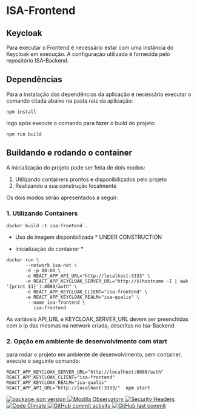 # ISA-Frontend

## Keycloak
Para executar o Frontend é necessário estar com uma instância do Keycloak em execução.
A configuração utilizada é fornecida pelo repositório ISA-Backend.

## Dependências
Para a instalação das dependências da aplicação é necessário executar o comando citada abaixo na pasta raiz da aplicação:
```
npm install
```
logo após execute o comando para fazer o build do projeto:
```
npm run build
```
## Buildando e rodando o container
A inicialização do projeto pode ser feita de dois modos:
1. Utilizando containers prontos e disponibilizados pelo projeto
2. Realizando a sua construção localmente

Os dois modos serão apresentados a seguir:

### 1. Utilizando Containers
```
docker build -t isa-frontend .
```
* Uso de imagem disponibilizada *
UNDER CONSTRUCTION

* Inicialização do container *

```
docker run \
       --network isa-net \
       -d -p 80:80 \
       -e REACT_APP_API_URL="http://localhost:3333" \
       -e REACT_APP_KEYCLOAK_SERVER_URL="http://$(hostname -I | awk '{print $1}'):8080/auth" \
       -e REACT_APP_KEYCLOAK_CLIENT="isa-frontend" \
       -e REACT_APP_KEYCLOAK_REALM="isa-qualis" \
        --name isa-frontend \
          isa-frontend
```
As variáveis API_URL e KEYCLOAK_SERVER_URL devem ser preenchidas com o ip das mesmas na network criada, descritas no Isa-Backend

### 2. Opção em ambiente de desenvolvimento com start

para rodar o projeto em ambiente de desenvolvimento, sem container, execute o seguinte comando:
```
REACT_APP_KEYCLOAK_SERVER_URL="http://localhost:8080/auth" REACT_APP_KEYCLOAK_CLIENT="isa-frontend" REACT_APP_KEYCLOAK_REALM="isa-qualis" REACT_APP_API_URL="http://localhost:3333/"  npm start
```

<a href="https://github.com/isa-robot/checkin-frontend/blob/master/package.json">
<img src="https://img.shields.io/badge/package.json%20version%20-1.0.0-green.svg?style=flat" alt="package.json version">
</a>

<a href="https://observatory.mozilla.org/analyze/isarobot.ai">
<img src="https://img.shields.io/badge/Mozilla%20Observatory-F-red.svg?style=flat" alt="Mozilla Observatory">
</a>

<a href="https://securityheaders.com/?q=isarobot.ai&followRedirects=on">
<img src="https://img.shields.io/badge/Security%20Headers-F-red.svg?style=flat" alt="Security Headers">
</a>

<a href="https://codeclimate.com/github/isa-robot/checkin-frontend">
<img src="https://img.shields.io/badge/Code%20Climate-F-red.svg?style=flat" alt="Code Climate">
</a>

<a href="https://github.com/isa-robot/checkin-frontend/commits">
<img src="https://img.shields.io/badge/GitHub%20commit%20activity-up-green.svg?style=flat" alt="GitHub commit activity">
</a>

<a href="https://github.com/isa-robot/checkin-frontend/commit/">
<img src="https://img.shields.io/badge/GitHub%20last%20commit-up-green.svg?style=flat" alt="GitHub last commit">
</a>
